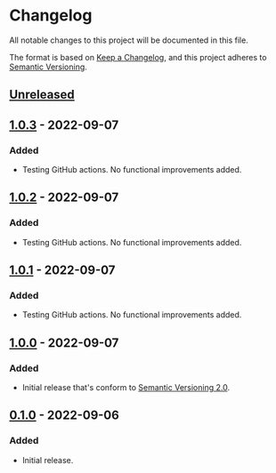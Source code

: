 # Changelog

All notable changes to this project will be documented in this file.

The format is based on [Keep a Changelog](https://keepachangelog.com/en/1.0.0/),
and this project adheres to [Semantic Versioning](https://semver.org/spec/v2.0.0.html).

## [Unreleased]

## [1.0.3] - 2022-09-07

### Added

-   Testing GitHub actions. No functional improvements added.

## [1.0.2] - 2022-09-07

### Added

-   Testing GitHub actions. No functional improvements added.

## [1.0.1] - 2022-09-07

### Added

-   Testing GitHub actions. No functional improvements added.

## [1.0.0] - 2022-09-07

### Added

-   Initial release that's conform to [Semantic Versioning 2.0](https://semver.org).

## [0.1.0] - 2022-09-06

### Added

-   Initial release.

[Unreleased]: https://github.com/mlgr-io/kotlin-whois-parser/compare/1.0.3...HEAD

[1.0.3]: https://github.com/mlgr-io/kotlin-whois-parser/compare/1.0.2...1.0.3

[1.0.2]: https://github.com/mlgr-io/kotlin-whois-parser/compare/1.0.1...1.0.2

[1.0.1]: https://github.com/mlgr-io/kotlin-whois-parser/compare/1.0.0...1.0.1

[1.0.0]: https://github.com/mlgr-io/kotlin-whois-parser/compare/0.1.0...1.0.0

[0.1.0]: https://github.com/mlgr-io/kotlin-whois-parser/compare/dd0d7f739fa6721b2fffa9b3a30b4b78f617af22...0.1.0
